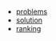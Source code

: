 - [problems][1]
- [solution][2]
- [ranking][3]

[1]: http://codeforces.com/contest/680
[2]: http://codeforces.com/blog/entry/45310
[3]: http://codeforces.com/contest/680/standings
